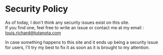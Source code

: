 # Security Policy

As of today, I don't think any security issues exist on this site.  
If you find one, feel free to write an issue or contact me at my email : louis.richard@tutanota.com

In case something happens to this site and it ends up being a security issue for users, I'll try my best to fix it as soon as it is brought to my attention.
